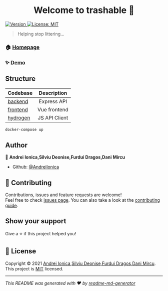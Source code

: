 <h1 align="center">Welcome to trashable 👋</h1>
<p>
  <a href="https://www.npmjs.com/package/trashable" target="_blank">
    <img alt="Version" src="https://img.shields.io/npm/v/trashable.svg">
  </a>
  <a href="LICENSE" target="_blank">
    <img alt="License: MIT" src="https://img.shields.io/badge/License-MIT-yellow.svg" />
  </a>
</p>

> Helping stop littering...

### 🏠 [Homepage](https://trashable.giveitback.ro/)

### ✨ [Demo](https://trashable.vercel.app/)

## Structure

| Codebase             |  Description  |
| :------------------- | :-----------: |
| [backend](backend)   |  Express API  |
| [frontend](frontend) | Vue frontend  |
| [hydrogen](hydrogen) | JS API Client |

```sh
docker-compose up
```

## Author

👤 **Andrei Ionica,Silviu Deonise,Furdui Dragos,Dani Mircu**

- Github: [@AndreiIonica](https://github.com/AndreiIonica)

## 🤝 Contributing

Contributions, issues and feature requests are welcome!<br />Feel free to check [issues page](https://github.com/AndreiIonica/trashable/issues). You can also take a look at the [contributing guide](CONTRIBUTING.md).

## Show your support

Give a ⭐️ if this project helped you!

## 📝 License

Copyright © 2021 [Andrei Ionica,Silviu Deonise,Furdui Dragos,Dani Mircu](https://github.com/AndreiIonica).<br />
This project is [MIT](LICENSE) licensed.

---

_This README was generated with ❤️ by [readme-md-generator](https://github.com/kefranabg/readme-md-generator)_
